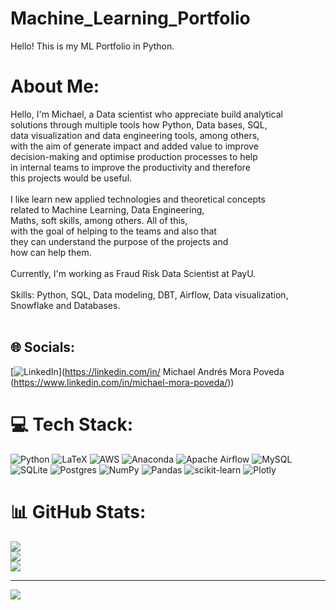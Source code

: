 # Machine_Learning_Portfolio
Hello! This is my ML Portfolio in Python.

# About Me:
Hello, I'm Michael, a Data scientist who appreciate build analytical <br>solutions through multiple tools how Python, Data bases, SQL, <br>data visualization and data engineering tools, among others, <br>with the aim of generate impact and added value to improve <br>decision-making and optimise production processes to help <br>in internal teams to improve the productivity and therefore <br>this projects would be useful.<br><br>I like learn new applied technologies and theoretical concepts <br>related to Machine Learning, Data Engineering, <br>Maths, soft skills, among others. All of this, <br>with the goal of helping to the teams and also that <br>they can understand the purpose of the projects and <br>how can help them.<br><br>Currently, I'm working as Fraud Risk Data Scientist at PayU.<br><br>Skills: Python, SQL, Data modeling, DBT, Airflow, Data visualization, <br>Snowflake and Databases.<br><br>


## 🌐 Socials:
[![LinkedIn](https://img.shields.io/badge/LinkedIn-%230077B5.svg?logo=linkedin&logoColor=white)](https://linkedin.com/in/ Michael Andrés Mora Poveda (https://www.linkedin.com/in/michael-mora-poveda/)) 

# 💻 Tech Stack:
![Python](https://img.shields.io/badge/python-3670A0?style=plastic&logo=python&logoColor=ffdd54) ![LaTeX](https://img.shields.io/badge/latex-%23008080.svg?style=plastic&logo=latex&logoColor=white) ![AWS](https://img.shields.io/badge/AWS-%23FF9900.svg?style=plastic&logo=amazon-aws&logoColor=white) ![Anaconda](https://img.shields.io/badge/Anaconda-%2344A833.svg?style=plastic&logo=anaconda&logoColor=white) ![Apache Airflow](https://img.shields.io/badge/Apache%20Airflow-017CEE?style=plastic&logo=Apache%20Airflow&logoColor=white) ![MySQL](https://img.shields.io/badge/mysql-%2300f.svg?style=plastic&logo=mysql&logoColor=white) ![SQLite](https://img.shields.io/badge/sqlite-%2307405e.svg?style=plastic&logo=sqlite&logoColor=white) ![Postgres](https://img.shields.io/badge/postgres-%23316192.svg?style=plastic&logo=postgresql&logoColor=white) ![NumPy](https://img.shields.io/badge/numpy-%23013243.svg?style=plastic&logo=numpy&logoColor=white) ![Pandas](https://img.shields.io/badge/pandas-%23150458.svg?style=plastic&logo=pandas&logoColor=white) ![scikit-learn](https://img.shields.io/badge/scikit--learn-%23F7931E.svg?style=plastic&logo=scikit-learn&logoColor=white) ![Plotly](https://img.shields.io/badge/Plotly-%233F4F75.svg?style=plastic&logo=plotly&logoColor=white)
# 📊 GitHub Stats:
![](https://github-readme-stats.vercel.app/api?username=micmorap&theme=dark&hide_border=false&include_all_commits=false&count_private=false)<br/>
![](https://github-readme-streak-stats.herokuapp.com/?user=micmorap&theme=dark&hide_border=false)<br/>
![](https://github-readme-stats.vercel.app/api/top-langs/?username=micmorap&theme=dark&hide_border=false&include_all_commits=false&count_private=false&layout=compact)

---
[![](https://visitcount.itsvg.in/api?id=micmorap&icon=0&color=0)](https://visitcount.itsvg.in)

<!-- Proudly created with GPRM ( https://gprm.itsvg.in ) -->
